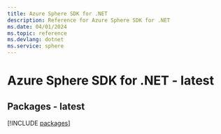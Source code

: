 ```yaml
---
title: Azure Sphere SDK for .NET
description: Reference for Azure Sphere SDK for .NET
ms.date: 04/01/2024
ms.topic: reference
ms.devlang: dotnet
ms.service: sphere
---
```

# Azure Sphere SDK for .NET - latest
## Packages - latest
[!INCLUDE [packages](sphere-index.md)]